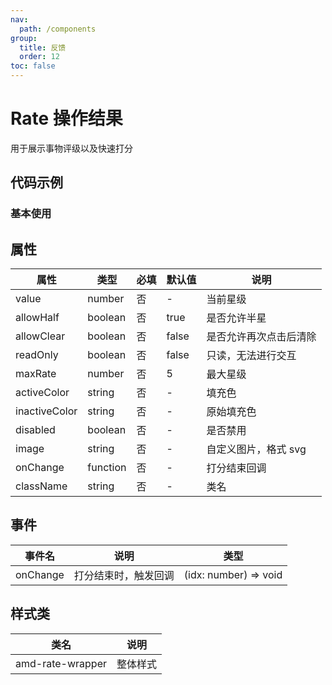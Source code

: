 ```yaml
---
nav:
  path: /components
group:
  title: 反馈
  order: 12
toc: false
---
```

          
# Rate 操作结果
用于展示事物评级以及快速打分
## 代码示例
### 基本使用
<code src='../../demo/pages/Rate'></code>
    
## 属性
| 属性 | 类型 | 必填 | 默认值 | 说明 |
| -----|-----|-----|-----|----- |
| value | number | 否 | - | 当前星级 |
| allowHalf | boolean | 否 | true | 是否允许半星 |
| allowClear | boolean | 否 | false | 是否允许再次点击后清除 |
| readOnly | boolean | 否 | false | 只读，无法进行交互 |
| maxRate | number | 否 | 5 | 最大星级 |
| activeColor | string | 否 | - | 填充色 |
| inactiveColor | string | 否 | - | 原始填充色 |
| disabled | boolean | 否 | - | 是否禁用 |
| image | string | 否 | - | 自定义图片，格式 svg |
| onChange | function | 否 | - | 打分结束回调 |
| className | string | 否 | - | 类名 |

## 事件

| 事件名 | 说明 | 类型 |
| -----|-----|-----|
| onChange | 打分结束时，触发回调 | (idx: number) => void |

## 样式类

| 类名 | 说明 |
| ----|----|
| amd-rate-wrapper | 整体样式 |